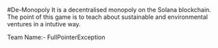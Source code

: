 #De-Monopoly
It is a decentralised monopoly on the Solana blockchain. The point of this game is to teach about sustainable and environmental ventures in a intutive way.

Team Name:- FullPointerException
